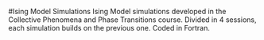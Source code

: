 #Ising Model Simulations
Ising Model simulations developed in the Collective Phenomena and Phase Transitions course. Divided in 4 sessions, each simulation builds on the previous one. Coded in Fortran.
